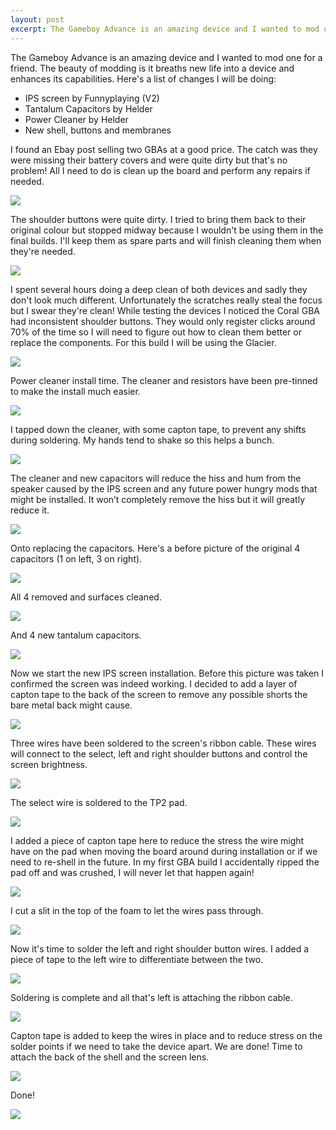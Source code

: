 ```yaml
---
layout: post
excerpt: The Gameboy Advance is an amazing device and I wanted to mod one for a friend. The beauty of modding is it breaths new life into a device and enhances its capabilities.
---
```

The Gameboy Advance is an amazing device and I wanted to mod one for a friend. The beauty of modding is it breaths new life into a device and enhances its capabilities. Here's a list of changes I will be doing:
- IPS screen by Funnyplaying (V2)
- Tantalum Capacitors by Helder
- Power Cleaner by Helder
- New shell, buttons and membranes

I found an Ebay post selling two GBAs at a good price. The catch was they were missing their battery covers and were quite dirty but that's no problem! All I need to do is clean up the board and perform any repairs if needed.

![](/assets/images/2021-11-20-gameboy-advances/1.jpeg)

The shoulder buttons were quite dirty. I tried to bring them back to their original colour but stopped midway because I wouldn't be using them in the final builds. I'll keep them as spare parts and will finish cleaning them when they're needed.

![](/assets/images/2021-11-20-gameboy-advances/2.jpeg)

I spent several hours doing a deep clean of both devices and sadly they don't look much different. Unfortunately the scratches really steal the focus but I swear they're clean! While testing the devices I noticed the Coral GBA had inconsistent shoulder buttons. They would only register clicks around 70% of the time so I will need to figure out how to clean them better or replace the components. For this build I will be using the Glacier.

![](/assets/images/2021-11-20-gameboy-advances/3.jpeg)

Power cleaner install time. The cleaner and resistors have been pre-tinned to make the install much easier.

![](/assets/images/2021-11-20-gameboy-advances/4.jpeg)

I tapped down the cleaner, with some capton tape, to prevent any shifts during soldering. My hands tend to shake so this helps a bunch.

![](/assets/images/2021-11-20-gameboy-advances/5.jpeg)

The cleaner and new capacitors will reduce the hiss and hum from the speaker caused by the IPS screen and any future power hungry mods that might be installed. It won’t completely remove the hiss but it will greatly reduce it.

![](/assets/images/2021-11-20-gameboy-advances/6.jpeg)

Onto replacing the capacitors. Here's a before picture of the original 4 capacitors (1 on left, 3 on right).

![](/assets/images/2021-11-20-gameboy-advances/7.jpeg)

All 4 removed and surfaces cleaned.

![](/assets/images/2021-11-20-gameboy-advances/8.jpeg)

And 4 new tantalum capacitors.

![](/assets/images/2021-11-20-gameboy-advances/9.jpeg)

Now we start the new IPS screen installation. Before this picture was taken I confirmed the screen was indeed working. I decided to add a layer of capton tape to the back of the screen to remove any possible shorts the bare metal back might cause.

![](/assets/images/2021-11-20-gameboy-advances/10.jpeg)

Three wires have been soldered to the screen's ribbon cable. These wires will connect to the select, left and right shoulder buttons and control the screen brightness.

![](/assets/images/2021-11-20-gameboy-advances/11.jpeg)

The select wire is soldered to the TP2 pad.

![](/assets/images/2021-11-20-gameboy-advances/12.jpeg)

I added a piece of capton tape here to reduce the stress the wire might have on the pad when moving the board around during installation or if we need to re-shell in the future. In my first GBA build I accidentally ripped the pad off and was crushed, I will never let that happen again!

![](/assets/images/2021-11-20-gameboy-advances/13.jpeg)

I cut a slit in the top of the foam to let the wires pass through.

![](/assets/images/2021-11-20-gameboy-advances/14.jpeg)

Now it's time to solder the left and right shoulder button wires. I added a piece of tape to the left wire to differentiate between the two.

![](/assets/images/2021-11-20-gameboy-advances/15.jpeg)

Soldering is complete and all that's left is attaching the ribbon cable.

![](/assets/images/2021-11-20-gameboy-advances/16.jpeg)

Capton tape is added to keep the wires in place and to reduce stress on the solder points if we need to take the device apart. We are done! Time to attach the back of the shell and the screen lens.

![](/assets/images/2021-11-20-gameboy-advances/17.jpeg)

Done!

![](/assets/images/2021-11-20-gameboy-advances/18.jpeg)